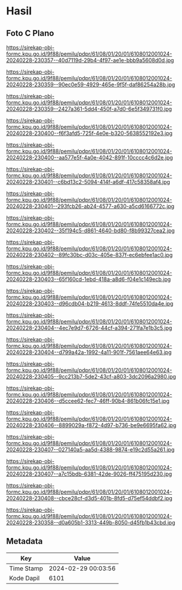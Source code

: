 # Hasil

## Foto C Plano

https://sirekap-obj-formc.kpu.go.id/9f88/pemilu/pdpr/61/08/01/20/01/6108012001024-20240228-230357--40d7119d-29b4-4f97-ae1e-bbb9a5608d0d.jpg

https://sirekap-obj-formc.kpu.go.id/9f88/pemilu/pdpr/61/08/01/20/01/6108012001024-20240228-230359--90ec0e59-4929-465e-9f5f-daf86254a28b.jpg

https://sirekap-obj-formc.kpu.go.id/9f88/pemilu/pdpr/61/08/01/20/01/6108012001024-20240228-230359--2427a361-5dd4-450f-a7d0-6e5f349731f0.jpg

https://sirekap-obj-formc.kpu.go.id/9f88/pemilu/pdpr/61/08/01/20/01/6108012001024-20240228-230400--f6f3afd5-725f-4e0e-b320-5638552192e3.jpg

https://sirekap-obj-formc.kpu.go.id/9f88/pemilu/pdpr/61/08/01/20/01/6108012001024-20240228-230400--aa577e5f-4a0e-4042-891f-10cccc4c6d2e.jpg

https://sirekap-obj-formc.kpu.go.id/9f88/pemilu/pdpr/61/08/01/20/01/6108012001024-20240228-230401--c6bd13c2-5094-414f-a6df-417c58358af4.jpg

https://sirekap-obj-formc.kpu.go.id/9f88/pemilu/pdpr/61/08/01/20/01/6108012001024-20240228-230401--293fcb26-ab24-4577-a630-a5cd6166772c.jpg

https://sirekap-obj-formc.kpu.go.id/9f88/pemilu/pdpr/61/08/01/20/01/6108012001024-20240228-230402--35f194c5-d861-4640-bd80-f8b99327cea2.jpg

https://sirekap-obj-formc.kpu.go.id/9f88/pemilu/pdpr/61/08/01/20/01/6108012001024-20240228-230402--89fc30bc-d03c-405e-837f-ec6ebfee1ac0.jpg

https://sirekap-obj-formc.kpu.go.id/9f88/pemilu/pdpr/61/08/01/20/01/6108012001024-20240228-230403--65f160cd-1ebd-418a-a8d6-f04e1c149ecb.jpg

https://sirekap-obj-formc.kpu.go.id/9f88/pemilu/pdpr/61/08/01/20/01/6108012001024-20240228-230403--d96cdb04-b219-4613-8ddf-74fe5510da4e.jpg

https://sirekap-obj-formc.kpu.go.id/9f88/pemilu/pdpr/61/08/01/20/01/6108012001024-20240228-230404--4ec7e9d7-6726-44cf-a394-271fa7e1b3c5.jpg

https://sirekap-obj-formc.kpu.go.id/9f88/pemilu/pdpr/61/08/01/20/01/6108012001024-20240228-230404--d799a42a-1992-4a11-901f-7561aee64e63.jpg

https://sirekap-obj-formc.kpu.go.id/9f88/pemilu/pdpr/61/08/01/20/01/6108012001024-20240228-230405--9cc213b7-5de2-43cf-a803-3dc2096a2980.jpg

https://sirekap-obj-formc.kpu.go.id/9f88/pemilu/pdpr/61/08/01/20/01/6108012001024-20240228-230406--d5ccee62-fec7-46ff-90b4-861b06fc15e1.jpg

https://sirekap-obj-formc.kpu.go.id/9f88/pemilu/pdpr/61/08/01/20/01/6108012001024-20240228-230406--8899029a-f872-4d97-b736-be9e6695fa62.jpg

https://sirekap-obj-formc.kpu.go.id/9f88/pemilu/pdpr/61/08/01/20/01/6108012001024-20240228-230407--027140a5-aa5d-4388-9874-e19c2d55a261.jpg

https://sirekap-obj-formc.kpu.go.id/9f88/pemilu/pdpr/61/08/01/20/01/6108012001024-20240228-230407--a7c15bdb-6381-42de-9026-ff475195d230.jpg

https://sirekap-obj-formc.kpu.go.id/9f88/pemilu/pdpr/61/08/01/20/01/6108012001024-20240228-230408--cbce28cf-d3d5-401b-8fd5-d75ef54ddbf2.jpg

https://sirekap-obj-formc.kpu.go.id/9f88/pemilu/pdpr/61/08/01/20/01/6108012001024-20240228-230358--d0a605b1-3313-449b-8050-d45fb1b43cbd.jpg


## Metadata

| Key        | Value               |
| ---------- | ------------------- |
| Time Stamp | 2024-02-29 00:03:56 |
| Kode Dapil | 6101                |



